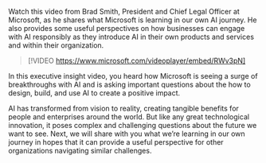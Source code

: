 Watch this video from Brad Smith, President and Chief Legal Officer at Microsoft, as he shares what Microsoft is learning in our own AI journey. He also provides some useful perspectives on how businesses can engage with AI responsibly as they introduce AI in their own products and services and within their organization.

> [!VIDEO https://www.microsoft.com/videoplayer/embed/RWv3pN]

In this executive insight video, you heard how Microsoft is seeing a surge of breakthroughs with AI and is asking important questions about the how to design, build, and use AI to create a positive impact.

AI has transformed from vision to reality, creating tangible benefits for people and enterprises around the world. But like any great technological innovation, it poses complex and challenging questions about the future we want to see. Next, we will share with you what we’re learning in our own journey in hopes that it can provide a useful perspective for other organizations navigating similar challenges.